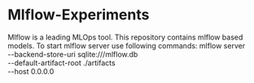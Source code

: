 # Mlflow-Experiments
Mlflow is a leading MLOps tool. This repository contains mlflow based models.
To start mlflow server use following commands:
mlflow server \
--backend-store-uri sqlite:///mlflow.db \
--default-artifact-root ./artifacts \
--host 0.0.0.0
